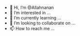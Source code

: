 - 👋 Hi, I’m @Allahnanan
- 👀 I’m interested in ...
- 🌱 I’m currently learning ...
- 💞️ I’m looking to collaborate on ...
- 📫 How to reach me ...

<!---
Allahnanan/Allahnanan is a ✨ special ✨ repository because its `README.md` (this file) appears on your GitHub profile.
You can click the Preview link to take a look at your changes.
--->
